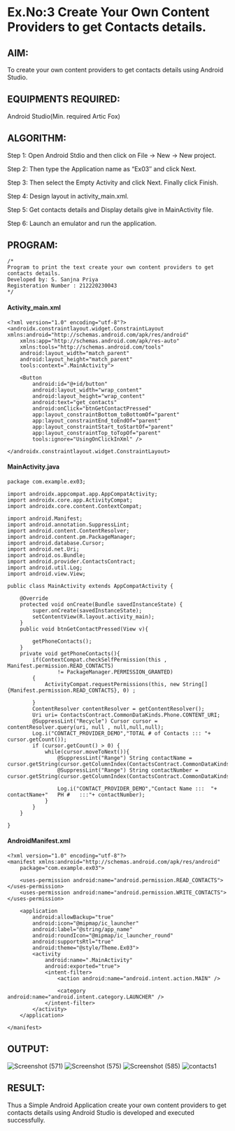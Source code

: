 
# Ex.No:3 Create Your Own Content Providers to get Contacts details.


## AIM:

To create your own content providers to get contacts details using Android Studio.

## EQUIPMENTS REQUIRED:

Android Studio(Min. required Artic Fox)

## ALGORITHM:

Step 1: Open Android Stdio and then click on File -> New -> New project.

Step 2: Then type the Application name as “Ex03″ and click Next. 

Step 3: Then select the Empty Activity and click Next. Finally click Finish.

Step 4: Design layout in activity_main.xml.

Step 5: Get contacts details and Display details give in MainActivity file.

Step 6: Launch an emulator and run the application.

## PROGRAM:

```
/*
Program to print the text create your own content providers to get contacts details.
Developed by: S. Sanjna Priya
Registeration Number : 212220230043
*/
```
#### Activity_main.xml
```
<?xml version="1.0" encoding="utf-8"?>
<androidx.constraintlayout.widget.ConstraintLayout xmlns:android="http://schemas.android.com/apk/res/android"
    xmlns:app="http://schemas.android.com/apk/res-auto"
    xmlns:tools="http://schemas.android.com/tools"
    android:layout_width="match_parent"
    android:layout_height="match_parent"
    tools:context=".MainActivity">

    <Button
        android:id="@+id/button"
        android:layout_width="wrap_content"
        android:layout_height="wrap_content"
        android:text="get_contacts"
        android:onClick="btnGetContactPressed"
        app:layout_constraintBottom_toBottomOf="parent"
        app:layout_constraintEnd_toEndOf="parent"
        app:layout_constraintStart_toStartOf="parent"
        app:layout_constraintTop_toTopOf="parent"
        tools:ignore="UsingOnClickInXml" />

</androidx.constraintlayout.widget.ConstraintLayout>
```
#### MainActivity.java
```
package com.example.ex03;

import androidx.appcompat.app.AppCompatActivity;
import androidx.core.app.ActivityCompat;
import androidx.core.content.ContextCompat;

import android.Manifest;
import android.annotation.SuppressLint;
import android.content.ContentResolver;
import android.content.pm.PackageManager;
import android.database.Cursor;
import android.net.Uri;
import android.os.Bundle;
import android.provider.ContactsContract;
import android.util.Log;
import android.view.View;

public class MainActivity extends AppCompatActivity {

    @Override
    protected void onCreate(Bundle savedInstanceState) {
        super.onCreate(savedInstanceState);
        setContentView(R.layout.activity_main);
    }
    public void btnGetContactPressed(View v){

        getPhoneContacts();
    }
    private void getPhoneContacts(){
        if(ContextCompat.checkSelfPermission(this , Manifest.permission.READ_CONTACTS)
                != PackageManager.PERMISSION_GRANTED)
        {
            ActivityCompat.requestPermissions(this, new String[] {Manifest.permission.READ_CONTACTS}, 0) ;

        }
        ContentResolver contentResolver = getContentResolver();
        Uri uri= ContactsContract.CommonDataKinds.Phone.CONTENT_URI;
        @SuppressLint("Recycle") Cursor cursor = contentResolver.query(uri, null , null,null,null);
        Log.i("CONTACT_PROVIDER_DEMO","TOTAL # of Contacts ::: "+ cursor.getCount());
        if (cursor.getCount() > 0) {
            while(cursor.moveToNext()){
                @SuppressLint("Range") String contactName = cursor.getString(cursor.getColumnIndex(ContactsContract.CommonDataKinds.Phone.DISPLAY_NAME));
                @SuppressLint("Range") String contactNumber = cursor.getString(cursor.getColumnIndex(ContactsContract.CommonDataKinds.Phone.NUMBER));

                Log.i("CONTACT_PROVIDER_DEMO","Contact Name :::  "+ contactName+"   PH #   :::"+ contactNumber);
            }
        }
    }

}
```
#### AndroidManifest.xml
```
<?xml version="1.0" encoding="utf-8"?>
<manifest xmlns:android="http://schemas.android.com/apk/res/android"
    package="com.example.ex03">

    <uses-permission android:name="android.permission.READ_CONTACTS"></uses-permission>
    <uses-permission android:name="android.permission.WRITE_CONTACTS"></uses-permission>

    <application
        android:allowBackup="true"
        android:icon="@mipmap/ic_launcher"
        android:label="@string/app_name"
        android:roundIcon="@mipmap/ic_launcher_round"
        android:supportsRtl="true"
        android:theme="@style/Theme.Ex03">
        <activity
            android:name=".MainActivity"
            android:exported="true">
            <intent-filter>
                <action android:name="android.intent.action.MAIN" />

                <category android:name="android.intent.category.LAUNCHER" />
            </intent-filter>
        </activity>
    </application>

</manifest>
```

## OUTPUT:

![Screenshot (571)](https://user-images.githubusercontent.com/75235813/168109210-149505b5-9fff-483d-a9bc-188de1773f03.png)
![Screenshot (575)](https://user-images.githubusercontent.com/75235813/168109259-f6976bf7-af65-43ce-8f69-be9b3f2f9acc.png)
![Screenshot (585)](https://user-images.githubusercontent.com/75235813/168109325-b6a3df23-2e97-4095-8de1-39da5d3dcdff.png)
![contacts1](https://user-images.githubusercontent.com/75235813/168109428-9f7aff20-0605-4350-b6e3-4304f25e271e.JPG)


## RESULT:

Thus a Simple Android Application create your own content providers to get contacts details using Android Studio is developed and executed successfully.
